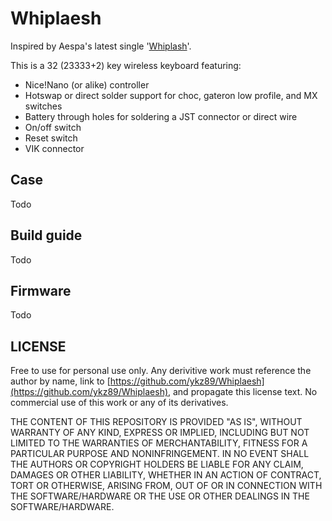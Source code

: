 # Whiplaesh
Inspired by Aespa's latest single '[Whiplash](https://www.youtube.com/watch?v=jWQx2f-CErU)'.

This is a 32 (23333+2) key wireless keyboard featuring:

- Nice!Nano (or alike) controller
- Hotswap or direct solder support for choc, gateron low profile, and MX switches
- Battery through holes for soldering a JST connector or direct wire
- On/off switch
- Reset switch
- VIK connector

## Case
Todo

## Build guide
Todo

## Firmware
Todo

## LICENSE

Free to use for personal use only. Any derivitive work must reference the author by name, link to [https://github.com/ykz89/Whiplaesh](https://github.com/ykz89/Whiplaesh), and propagate this license text. No commercial use of this work or any of its derivatives.

THE CONTENT OF THIS REPOSITORY IS PROVIDED "AS IS", WITHOUT WARRANTY OF ANY KIND, EXPRESS OR IMPLIED, INCLUDING BUT NOT LIMITED TO THE WARRANTIES OF MERCHANTABILITY, FITNESS FOR A PARTICULAR PURPOSE AND NONINFRINGEMENT. IN NO EVENT SHALL THE AUTHORS OR COPYRIGHT HOLDERS BE LIABLE FOR ANY CLAIM, DAMAGES OR OTHER LIABILITY, WHETHER IN AN ACTION OF CONTRACT, TORT OR OTHERWISE, ARISING FROM, OUT OF OR IN CONNECTION WITH THE SOFTWARE/HARDWARE OR THE USE OR OTHER DEALINGS IN THE SOFTWARE/HARDWARE.
